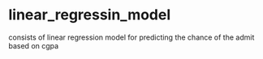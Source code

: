 # linear_regressin_model
consists of linear regression model for predicting the chance of the admit based on cgpa
